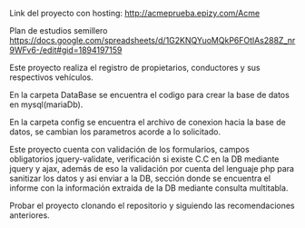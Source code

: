 Link del proyecto con hosting: http://acmeprueba.epizy.com/Acme

Plan de estudios semillero https://docs.google.com/spreadsheets/d/1G2KNQYuoMQkP6FOtlAs288Z_nr9WFv6-/edit#gid=1894197159

Este proyecto realiza el registro de propietarios, conductores y sus respectivos vehículos.

En la carpeta DataBase se encuentra el codigo para crear la base de datos en mysql(mariaDb).

En la carpeta config se encuentra el archivo de conexion hacia la base de datos, se cambian los parametros acorde a lo solicitado.

Este proyecto cuenta con validación de los formularios, campos obligatorios jquery-validate, verificación si existe C.C en la DB mediante jquery y ajax, además de eso la validación por cuenta del lenguaje php para sanitizar los datos y asi enviar a la DB, sección donde se encuentra el informe con la información extraida de la DB mediante consulta multitabla.

Probar el proyecto clonando el repositorio y siguiendo las recomendaciones anteriores.
